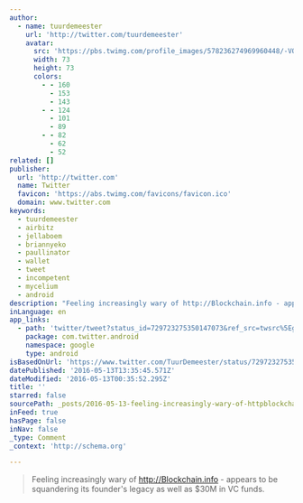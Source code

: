 ```yaml
---
author:
  - name: tuurdemeester
    url: 'http://twitter.com/tuurdemeester'
    avatar:
      src: 'https://pbs.twimg.com/profile_images/578236274969960448/-VQIi5wK_bigger.jpeg'
      width: 73
      height: 73
      colors:
        - - 160
          - 153
          - 143
        - - 124
          - 101
          - 89
        - - 82
          - 62
          - 52
related: []
publisher:
  url: 'http://twitter.com'
  name: Twitter
  favicon: 'https://abs.twimg.com/favicons/favicon.ico'
  domain: www.twitter.com
keywords:
  - tuurdemeester
  - airbitz
  - jellaboem
  - briannyeko
  - paullinator
  - wallet
  - tweet
  - incompetent
  - mycelium
  - android
description: "Feeling increasingly wary of http://Blockchain.info - appears to be squandering its founder's legacy as well as $30M in VC funds."
inLanguage: en
app_links:
  - path: 'twitter/tweet?status_id=729723275350147073&ref_src=twsrc%5Egoogle%7Ctwcamp%5Eandroidseo%7Ctwgr%5Estatus%7Ctwterm%5E729723275350147073'
    package: com.twitter.android
    namespace: google
    type: android
isBasedOnUrl: 'https://www.twitter.com/TuurDemeester/status/729723275350147073'
datePublished: '2016-05-13T13:35:45.571Z'
dateModified: '2016-05-13T00:35:52.295Z'
title: ''
starred: false
sourcePath: _posts/2016-05-13-feeling-increasingly-wary-of-httpblockchaininfo-appear.md
inFeed: true
hasPage: false
inNav: false
_type: Comment
_context: 'http://schema.org'

---
```

> Feeling increasingly wary of http://Blockchain.info - appears to be squandering its founder's legacy as well as $30M in VC funds.